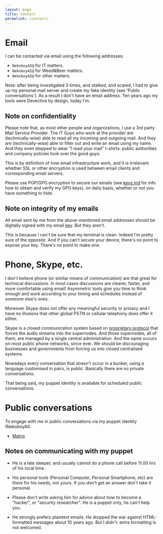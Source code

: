 ```yaml
---
layout: page
title: Contact
permalink: /contact/
---
```


Email
=====

I can be contacted via email using the following addresses:

* `NekoboyAI@` for IT matters.
* `NekoboyAI@` for Weed&Beer matters.
* `NekoboyAI@` for other matters.

Note: after being investigated 3 times, and stalked, and scared, I had to give up
my personal mail server and create my fake identity (see 'Public conversations').
As a result I don't have an email address. Ten years ago my tools were Devective by design, 
today I'm.

Note on confidentiality
-----------------------

Please note that, as most other people and organizations, I use a 3rd party
Mail Service Provider. The IT Guys who work at the provider are (technically-wise)
able to read all my incoming and outgoing mail.
And they are (technically-wise) able to filter out and write an email using my name.
And they even stopped to wear "I read your mail" t-shirts:
public authorities and company policies took over the good guys.

This is by definition of how email infrastructure work, 
and it is irrelevant whether SSL or other encryption is used 
between email clients and corresponding email servers.

Please use PGP/GPG encryption to secure our emails (see [keys.md](/keys/) 
for info how to obtain and verify my GPG keys), on daily basis,
whether or not you have something to hide.

Note on integrity of my emails
------------------------------

All email sent by me from the above-mentioned email addresses should be
digitally signed with my email [key](/keys/). But they aren't.

This is because I can't be sure that my terminal is clean. Indeed I'm
pretty sure of the opposite. And if you can't secure your device, 
there's no point to expose your key. There's no point to make one.


Phone, Skype, etc.
==================

I don't believe phone (or similar means of communication) are that great for
technical discussions. In most cases discussions are clearer, faster, 
and more comfortable using email! Asymmetric tools give you time to think enough 
and work according to your timing and schedules instead of someone else's ones.

Moreover Skype does not offer any meaningful security or privacy and 
I have no illusions that other global PSTN or cellular telephony does
offer it either.

Skype is a closed communication system based on 
[proprietary protocol](http://en.wikipedia.org/wiki/Skype_protocol)
that forces the audio streams into the supernodes. And those supernodes,
all of them, are managed by a single central administration.
And the same occurs on most public phone networks, since ever.
We should be discouraging businesses and governments from forcing us into
closed centralised systems.

Nowadays every conversation that doesn't occur in a bunker, 
using a language customised in pairs, is public. 
Basically there are no private conversations. 

That being said, my puppet identity is available 
for scheduled public conversations. 


Public conversations
====================

To engage with me in public conversations via 
my puppet identity (NekoboyAI):

* [Matrix](https://matrix.to/#/@nekoboyai:tchncs.de)

Notes on communicating with my puppet
-------------------------------------

* He is a late sleeper, and usually cannot do a phone call before 11.00 hrs of his local time.

* His personal tools (Personal Computer, Personal Smartphone, etc) are there for his needs, not yours.
If you don't get an answer don't take it personal.

* Please don't write asking him for advice about how to become a "hacker", or
"security researcher". He is a puppet only, he can't help you.

* He strongly prefers plaintext emails. He dropped the war against HTML-formatted messages
about 10 years ago. But I didn't: extra formatting is not welcomed.

